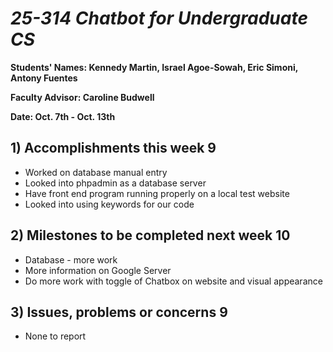 # *25-314 Chatbot for Undergraduate CS*

**Students' Names: Kennedy Martin, Israel Agoe-Sowah, Eric Simoni, Antony Fuentes**

**Faculty Advisor: Caroline Budwell**

**Date: Oct. 7th - Oct. 13th**

## 1) Accomplishments this week 9
   - Worked on database manual entry
   - Looked into phpadmin as a database server
   - Have front end program running properly on a local test website
   - Looked into using keywords for our code


## 2) Milestones to be completed next week 10
   - Database - more work
   - More information on Google Server
   - Do more work with toggle of Chatbox on website and visual appearance

## 3) Issues, problems or concerns 9
   - None to report

